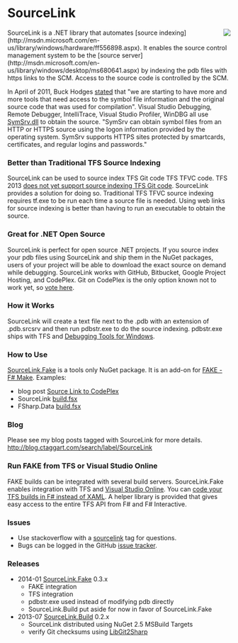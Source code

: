 
# SourceLink

<img src="http://ctaggart.github.io/SourceLink/SourceLink128.jpg" align="right">
SourceLink is a .NET library that automates [source indexing](http://msdn.microsoft.com/en-us/library/windows/hardware/ff556898.aspx). It enables the source control management system to be the [source server](http://msdn.microsoft.com/en-us/library/windows/desktop/ms680641.aspx) by indexing the pdb files with https links to the SCM. Access to the source code is controlled by the SCM.

In April of 2011, Buck Hodges [stated](http://blogs.msdn.com/b/buckh/archive/2011/04/11/making-debugging-easier-source-indexing-and-symbol-server.aspx) that "we are starting to have more and more tools that need access to the symbol file information and the original source code that was used for compilation". Visual Studio Debugging, Remote Debugger, IntelliTrace, Visual Studio Profiler, WinDBG all use [SymSrv.dll](http://msdn.microsoft.com/en-us/library/windows/desktop/ms681416.aspx) to obtain the source. "SymSrv can obtain symbol files from an HTTP or HTTPS source using the logon information provided by the operating system. SymSrv supports HTTPS sites protected by smartcards, certificates, and regular logins and passwords."

### Better than Traditional TFS Source Indexing
SourceLink can be used to source index TFS Git code TFS TFVC code. TFS 2013 [does not yet support source indexing TFS Git code](http://msdn.microsoft.com/en-us/library/vstudio/ms181368.aspx#tfvc_or_git_details). SourceLink provides a solution for doing so. Traditional TFS TFVC source indexing requires tf.exe to be run each time a source file is needed. Using web links for source indexing is better than having to run an executable to obtain the source.

### Great for .NET Open Source 
SourceLink is perfect for open source .NET projects. If you source index your pdb files using SourceLink and ship them in the NuGet packages, users of your project will be able to download the exact source on demand while debugging. SourceLink works with GitHub, Bitbucket, Google Project Hosting, and CodePlex. Git on CodePlex is the only option known not to work yet, so [vote here](https://codeplex.codeplex.com/workitem/26806).

### How it Works
SourceLink will create a text file next to the .pdb with an extension of .pdb.srcsrv and then run pdbstr.exe to do the source indexing. pdbstr.exe ships with TFS and [Debugging Tools for Windows](http://msdn.microsoft.com/en-us/windows/hardware/hh852365.aspx).

### How to Use
[SourceLink.Fake](http://www.nuget.org/packages/SourceLink.Fake) is a tools only NuGet package. It is an add-on for [FAKE - F# Make](http://fsharp.github.io/FAKE/). Examples:
* blog post [Source Link to CodePlex](http://blog.ctaggart.com/2014/01/source-link-to-codeplex.html)
* SourceLink [build.fsx](https://github.com/ctaggart/SourceLink/blob/master/build.fsx)
* FSharp.Data [build.fsx](https://github.com/fsharp/FSharp.Data/blob/master/build.fsx)

### Blog
Please see my blog posts tagged with SourceLink for more details.
http://blog.ctaggart.com/search/label/SourceLink

### Run FAKE from TFS or Visual Studio Online
FAKE builds can be integrated with several build servers. SourceLink.Fake enables integration with TFS and [Visual Studio Online](http://www.visualstudio.com/). You can [code your TFS builds in F# instead of XAML](http://blog.ctaggart.com/2014/01/code-your-tfs-builds-in-f-instead-of.html). A helper library is provided that gives easy access to the entire TFS API from F# and F# Interactive.

### Issues
* Use stackoverflow with a [sourcelink](http://stackoverflow.com/questions/tagged/sourcelink) tag for questions.
* Bugs can be logged in the GitHub [issue tracker](https://github.com/ctaggart/SourceLink/issues).

### Releases

* 2014-01 [SourceLink.Fake](http://www.nuget.org/packages/SourceLink.Fake) 0.3.x
  * FAKE integration
  * TFS integration
  * pdbstr.exe used instead of modifying pdb directly
  * SourceLink.Build put aside for now in favor of SourceLink.Fake
* 2013-07 [SourceLink.Build](http://www.nuget.org/packages/SourceLink.Build) 0.2.x
  * SourceLink distributed using NuGet 2.5 MSBuild Targets
  * verify Git checksums using [LibGit2Sharp](http://libgit2.github.com/)
